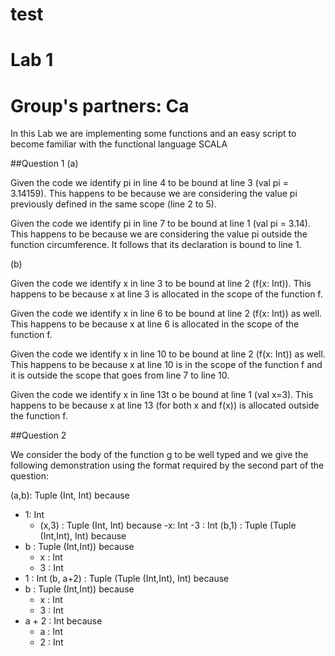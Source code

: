 test
====
# Lab 1
# Group's partners: Ca
In this Lab we are implementing some functions and an easy script to become familiar with the functional language SCALA

##Question 1
(a) 

Given the code we identify pi in line 4 to be bound at line 3 (val pi = 3.14159). This happens to be because we are considering the value pi previously defined in the same scope (line 2 to 5).

Given the code we identify pi in line 7 to be bound at line 1 (val pi = 3.14). This happens to be because we are considering the value pi outside the function circumference. It follows that its declaration is bound to line 1.

(b)

Given the code we identify x in line 3 to be bound at line 2 (f(x: Int)). This happens to be because x at line 3 is allocated in the scope of the function f.

Given the code we identify x in line 6 to be bound at line 2 (f(x: Int)) as well. This happens to be because x at line 6 is allocated in the scope of the function f. 

Given the code we identify x in line 10 to be bound at line 2 (f(x: Int)) as well. This happens to be because x at line 10 is in the scope of the function f and it is outside the scope that goes from line 7 to line 10.

Given the code we identify x in line 13t o be bound at line 1 (val x=3). This happens to be because x at line 13 (for both x and f(x)) is allocated outside the function f. 

##Question 2

We consider the body of the function g to be well typed and we give the following demonstration using the format required by the second part of the question:

(a,b): Tuple (Int, Int) because
- 1: Int
  - (x,3) : Tuple (Int, Int) because
  -x: Int
  -3 : Int
(b,1) : Tuple (Tuple (Int,Int), Int) because
- b : Tuple (Int,Int)) because
  - x : Int
  - 3 : Int
- 1 : Int
(b, a+2) : Tuple (Tuple (Int,Int), Int) because
- b : Tuple (Int,Int)) because
  - x : Int
  - 3 : Int
- a + 2 : Int because
  - a : Int
  - 2 : Int